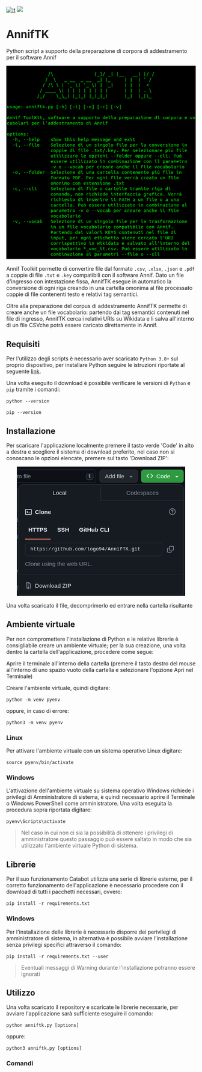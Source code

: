 [![it](https://img.shields.io/badge/lang-it-blue.svg)](https://github.com/logo94/excel2text-key/blob/main/README.md)
![](https://img.shields.io/badge/Python-3.8%2B-green.svg)

# AnnifTK
Python script a supporto della preparazione di corpora di addestramento per il software Annif

<p align="center">
  <img src="https://github.com/logo94/AnnifTK/blob/main/examples/img/AnnifTK_screen.png" />
</p>

Annif Toolkit permette di convertire file dal formato `.csv`, `.xlsx`, `.json` e `.pdf` a coppie di file `.txt` e `.key` compatibili con il software Annif. Dato un file d'ingresso con intestazione fissa, AnnifTK esegue in automatico la conversione di ogni riga creando in una cartella omonima al file processato coppie di file contenenti testo e relativi tag semantici.

Oltre alla preparazione del corpus di addestramento AnnifTK permette di creare anche un file vocabolario: partendo dai tag semantici contenuti nel file di ingresso, AnnifTK cerca i relativi URIs su Wikidata e li salva all'interno di un file CSVche potrà essere caricato direttamente in Annif.

## Requisiti ##
Per l'utilizzo degli scripts è necessario aver scaricato `Python 3.8+` sul proprio dispositivo, per installare Python seguire le istruzioni riportate al seguente [link](https://www.python.org/downloads/).

Una volta eseguito il download è possibile verificare le versioni di `Python` e `pip` tramite i comandi:

```
python --version
```
```
pip --version
```

## Installazione ##
Per scaricare l'applicazione localmente premere il tasto verde 'Code' in alto a destra e scegliere il sistema di download preferito, nel caso non si conoscano le opzioni elencate, premere sul tasto 'Download ZIP':

<p align="center">
  <img src="https://github.com/logo94/AnnifTK/blob/main/examples/img/AnnifTK_download.png" />
</p>

Una volta scaricato il file, decomprimerlo ed entrare nella cartella risultante

## Ambiente virtuale ##
Per non compromettere l'installazione di Python e le relative librerie è consigliabile creare un ambiente virtuale; per la sua creazione, una volta dentro la cartella dell'applicazione, procedere come segue:

Aprire il terminale all'interno della cartella (premere il tasto destro del mouse all'interno di uno spazio vuoto della cartella e selezionare l'opzione Apri nel Terminale)

Creare l'ambiente virtuale, quindi digitare:
```
python -m venv pyenv
```
oppure, in caso di errore:
```
python3 -m venv pyenv
```

### Linux
Per attivare l'ambiente virtuale con un sistema operativo Linux digitare:
```
source pyenv/bin/activate
```
### Windows
L'attivazione dell'ambiente virtuale su sistema operativo Windows richiede i privilegi di Amministratore di sistema, è quindi necessario aprire il Terminale o Windows PowerShell come amministratore. Una volta eseguita la procedura sopra riportata digitare:
```
pyenv\Scripts\activate
```

>Nel caso in cui non ci sia la possibilità di ottenere i privilegi di amministratore questo passaggio può essere saltato in modo che sia utilizzato l'ambiente virtuale Python di sistema.

## Librerie ##
Per il suo funzionamento Catabot utilizza una serie di librerie esterne, per il corretto funzionamento dell'applicazione è necessario procedere con il download di tutti i pacchetti necessari, ovvero:

```
pip install -r requirements.txt
```
### Windows
Per l'installazione delle librerie è necessario disporre dei perivilegi di amministratore di sistema, in alternativa è possibile avviare l'installazione senza privilegi specifici attraverso il comando:
```
pip install -r requirements.txt --user
```
> Eventuali messaggi di Warning durante l'installazione potranno essere ignorati



## Utilizzo ##
Una volta scaricato il repository e scaricate le librerie necessarie, per avviare l'applicazione sarà sufficiente eseguire il comando:
```
python anniftk.py [options]
```
oppure:
```
python3 anniftk.py [options]
```

### Comandi ###
